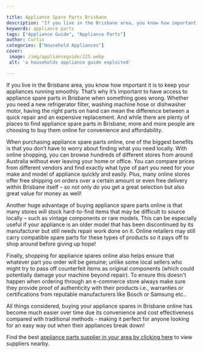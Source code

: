 ```yaml
---

title: Appliance Spare Parts Brisbane
description: "If you live in the Brisbane area, you know how important it is to keep your appliances running smoothly. That’s why it’s important...see more"
keywords: appliance parts
tags: ["Appliance Guide", "Appliance Parts"]
author: Curtis
categories: ["Household Appliances"]
cover: 
 image: /img/applianceguide/225.webp
 alt: 'a households appliance guide exploited'

---
```


If you live in the Brisbane area, you know how important it is to keep your appliances running smoothly. That’s why it’s important to have access to appliance spare parts in Brisbane when something goes wrong. Whether you need a new refrigerator filter, washing machine hose or dishwasher motor, having the right parts on hand can mean the difference between a quick repair and an expensive replacement. And while there are plenty of places to find appliance spare parts in Brisbane, more and more people are choosing to buy them online for convenience and affordability. 

When purchasing appliance spare parts online, one of the biggest benefits is that you don’t have to worry about finding what you need locally. With online shopping, you can browse hundreds of different stores from around Australia without ever leaving your home or office. You can compare prices from different vendors and find exactly what type of part you need for your make and model of appliance quickly and easily. Plus, many online stores offer free shipping on orders over a certain amount or even free delivery within Brisbane itself – so not only do you get a great selection but also great value for money as well! 

Another huge advantage of buying appliance spare parts online is that many stores will stock hard-to-find items that may be difficult to source locally – such as vintage components or rare models. This can be especially useful if your appliance is an older model that has been discontinued by its manufacturer but still needs repair work done on it. Online retailers may still carry compatible spare parts for these types of products so it pays off to shop around before giving up hope! 

Finally, shopping for appliance spares online also helps ensure that whatever part you order will be genuine; unlike some local sellers who might try to pass off counterfeit items as original components (which could potentially damage your machine beyond repair). To ensure this doesn't happen when ordering through an e-commerce store always make sure they provide proof of authenticity with their products i.e., warranties or certifications from reputable manufacturers like Bosch or Samsung etc.. 

All things considered, buying your appliance spares in Brisbane online has become much easier over time due its convenience and cost effectiveness compared with traditional methods - making it perfect for anyone looking for an easy way out when their appliances break down!

Find the best <a href="/pages/appliance-parts-suppliers/">appliance parts supplier in your area by clicking here</a> to view suppliers nearby.
